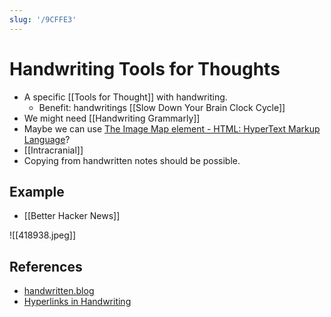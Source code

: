 ```yaml
---
slug: '/9CFFE3'
---
```


# Handwriting Tools for Thoughts

- A specific [[Tools for Thought]] with handwriting.
  - Benefit: handwritings [[Slow Down Your Brain Clock Cycle]]
- We might need [[Handwriting Grammarly]]
- Maybe we can use [The Image Map element - HTML: HyperText Markup Language](https://developer.mozilla.org/en-US/docs/Web/HTML/Element/map)?
- [[Intracranial]]
- Copying from handwritten notes should be possible.

## Example

- [[Better Hacker News]]

![[418938.jpeg]]

## References

- [handwritten.blog](https://handwritten.blog/2022-10-01-hyperlinks-in-handwriting.html)
- [Hyperlinks in Handwriting](https://news.ycombinator.com/item?id=33055426)
